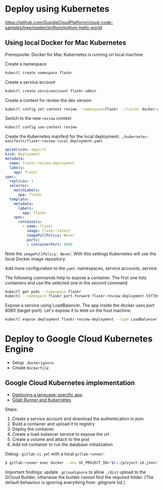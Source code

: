 # Deploy using Kubernetes

https://github.com/GoogleCloudPlatform/cloud-code-samples/tree/master/python/python-hello-world

## Using local Docker for Mac Kubernetes

Prerequisite: Docker for Mac Kubernetes is running on local machine.

Create a namespace

```bash
kubectl create namespace flaskr
```

Create a service account

```bash
kubectl create serviceaccount flaskr-admin
```

Create a context for review the dev version

```bash
kubectl config set-context review --namespace=flaskr --cluster docker-desktop --user flaskr-admin
```

Switch to the new `review` context

```bash
kubectl config use-context review
```

Create the Kubernetes manifest for the local deployment: `./kubernetes-manifests/flaskr-review-local.deployment.yaml`

```yaml
apiVersion: apps/v1
kind: Deployment
metadata:
  name: flaskr-review-deployment
  labels:
    app: flaskr
spec:
  replicas: 1
  selector:
    matchLabels:
      app: flaskr
  template:
    metadata:
      labels:
        app: flaskr
    spec:
      containers:
        - name: flaskr
          image: flaskr:latest
          imagePullPolicy: Never
          ports:
          - containerPort: 8080
```

Note the `imagePullPolicy: Never`. With this settings Kubernetes will use the local Docker image repository.

Add more configuration to the `yaml`: namespaces, service accounts, service

The following commands help to expose a container. The first one lists containers and use the selected one in the second command.

```bash
kubectl get pods --namespace flaskr 
kubectl --namespace flaskr port-forward flaskr-review-deployment-55f7b97dd4-w76kg 8080:8080
```

Expose a service using LoadBalancer. The app inside the docker uses port 8080 (target-port). Let's expose it to `9090` on the host machine.

```bash
kubectl expose deployment flaskr-review-deployment --type LoadBalancer --port 9090 --target-port 8080
```

# Deploy to Google Cloud Kubernetes Engine

- Setup `.dockerignore`.
- Create `Dockerfile`

## Google Cloud Kubernetes implementation

- [Deploying a language-specific app](https://cloud.google.com/kubernetes-engine/docs/quickstarts/deploying-a-language-specific-app)
- [Gilab Runner and Kubernetes](https://medium.com/@davivc/how-to-set-up-gitlab-ci-cd-with-google-cloud-container-registry-and-kubernetes-fa88ab7b1295)
 
Steps:

1. Create a service account and download the authentication in json
2. Build a container and upload it to registry
3. Deploy the container
4. Create a load-balancer service to expose the url
5. Create a volume and attach to the pod
6. Add init container to run the database initialization

Debug `.gitlab-ci.yml` with a local `gitlab-runner`:

```bash
$ gitlab-runner exec docker --env GC_PROJECT_ID="$(<./project-id.json)" --env GC_SERVICE_ACCOUNT_KEY="$(<./gc-service-account-key.json)" build
```

Important findings: update `.gcloudignore` to allow `./dist` upload to the GCloud Builder, otherwise the builder cannot find the required folder. (The default behaviour is ignoring everything from .gitignore list.)